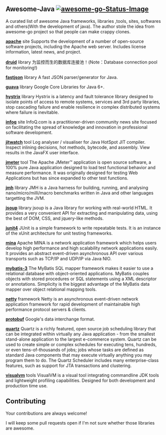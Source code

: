 ## Awesome-Java [![awesome-go-Status-Image](https://travis-ci.org/avelino/awesome-go.svg?branch=master)](https://travis-ci.org/avelino/awesome-go)
A curated list of awesome Java frameworks, libraries ,tools, sites, softwares and others(With the development of java). The author stole the idea from awesome-go project so that people can make crappy clones.


**[apache](http://www.apache.org/)** site
Supports the development of a number of open-source software projects, including the Apache web server. Includes license information, latest news, and project.

**[druid](https://github.com/alibaba/druid)** library
为监控而生的数据库连接池！(Note：Database connection pool for monitoring!)

**[fastjson](https://github.com/alibaba/fastjson)** library
A fast JSON parser/generator for Java.

**[guava](https://github.com/google/guava)** library
Google Core Libraries for Java 6+.

**[hystrix](https://github.com/Netflix/Hystrix)** library
Hystrix is a latency and fault tolerance library designed to isolate points of access to remote systems, services and 3rd party libraries, stop cascading failure and enable resilience in complex distributed systems where failure is inevitable.

**[infoq](https://www.infoq.com/)** site
InfoQ.com is a practitioner-driven community news site focused on facilitating the spread of knowledge and innovation in professional software development.

**[jitwatch](https://github.com/AdoptOpenJDK/jitwatch)** tool
Log analyser / visualiser for Java HotSpot JIT compiler. Inspect inlining decisions, hot methods, bytecode, and assembly. View results in the JavaFX user interface.

**[jmeter](http://jmeter.apache.org/)** tool
The Apache JMeter™ application is open source software, a 100% pure Java application designed to load test functional behavior and measure performance. It was originally designed for testing Web Applications but has since expanded to other test functions.

**[jmh](http://openjdk.java.net/projects/code-tools/jmh/)** library
JMH is a Java harness for building, running, and analysing nano/micro/milli/macro benchmarks written in Java and other languages targetting the JVM.

**[jsoup](https://github.com/jhy/jsoup)** library
jsoup is a Java library for working with real-world HTML. It provides a very convenient API for extracting and manipulating data, using the best of DOM, CSS, and jquery-like methods.

**[junit4](https://github.com/junit-team/junit4)**
JUnit is a simple framework to write repeatable tests. It is an instance of the xUnit architecture for unit testing frameworks.

**[mina](http://mina.apache.org/)**
Apache MINA is a network application framework which helps users develop high performance and high scalability network applications easily. It provides an abstract event-driven asynchronous API over various transports such as TCP/IP and UDP/IP via Java NIO.

**[mybatis-3](https://github.com/mybatis/mybatis-3)**
The MyBatis SQL mapper framework makes it easier to use a relational database with object-oriented applications. MyBatis couples objects with stored procedures or SQL statements using a XML descriptor or annotations. Simplicity is the biggest advantage of the MyBatis data mapper over object relational mapping tools.

**[netty](https://github.com/netty/netty)** framework
Netty is an asynchronous event-driven network application framework for rapid development of maintainable high performance protocol servers & clients.

**[protobuf](https://github.com/google/protobuf)**
Google's data interchange format.

**[quartz](https://github.com/quartz-scheduler/quartz)**
Quartz is a richly featured, open source job scheduling library that can be integrated within virtually any Java application - from the smallest stand-alone application to the largest e-commerce system. Quartz can be used to create simple or complex schedules for executing tens, hundreds, or even tens-of-thousands of jobs; jobs whose tasks are defined as standard Java components that may execute virtually anything you may program them to do. The Quartz Scheduler includes many enterprise-class features, such as support for JTA transactions and clustering.

**[visualvm](https://visualvm.github.io/)** tools
VisualVM is a visual tool integrating commandline JDK tools and lightweight profiling capabilities.
Designed for both development and production time use.

## Contributing 
Your contributions are always welcome!

I will keep some pull requests open if I'm not sure whether those libraries are awesome.

